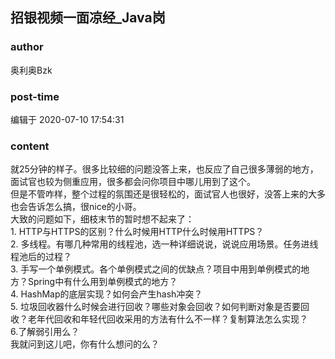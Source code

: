 ## 招银视频一面凉经_Java岗
### author 
奥利奥Bzk
### post-time 

编辑于  2020-07-10 17:54:31
### content 
<div class="post-topic-des nc-post-content">
 <div>
  就25分钟的样子。很多比较细的问题没答上来，也反应了自己很多薄弱的地方，面试官也较为侧重应用，很多都会问你项目中哪儿用到了这个。
 </div>
 <div>
  但是不管咋样，整个过程的氛围还是很轻松的，面试官人也很好，没答上来的大多也会告诉怎么搞，很nice的小哥。
 </div>
 <div>
  大致的问题如下，细枝末节的暂时想不起来了：
 </div>
 <div>
  <div>
   1. HTTP与HTTPS的区别？什么时候用HTTP什么时候用HTTPS？
  </div>
  <div>
   2. 多线程。有哪几种常用的线程池，选一种详细说说，说说应用场景。任务进线程池后的过程？
  </div>
  <div>
   3. 手写一个单例模式。各个单例模式之间的优缺点？项目中用到单例模式的地方？Spring中有什么用到单例模式的地方？
  </div>
  <div>
   4. HashMap的底层实现？如何会产生hash冲突？
  </div>
  <div>
   5. 垃圾回收器什么时候会进行回收？哪些对象会回收？如何判断对象是否要回收？老年代回收和年轻代回收采用的方法有什么不一样？复制算法怎么实现？
  </div>
  <div>
   6.了解弱引用么？
  </div>
  <div>
   我就问到这儿吧，你有什么想问的么？
  </div>
  <br/>
 </div>
</div>
